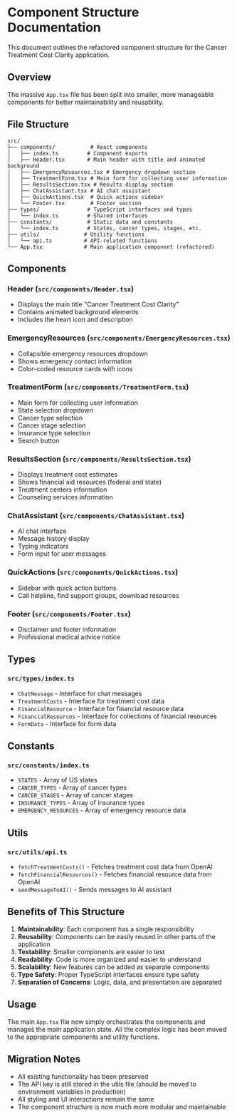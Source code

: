 # Component Structure Documentation

This document outlines the refactored component structure for the Cancer Treatment Cost Clarity application.

## Overview

The massive `App.tsx` file has been split into smaller, more manageable components for better maintainability and reusability.

## File Structure

```
src/
├── components/           # React components
│   ├── index.ts         # Component exports
│   ├── Header.tsx       # Main header with title and animated background
│   ├── EmergencyResources.tsx # Emergency dropdown section
│   ├── TreatmentForm.tsx # Main form for collecting user information
│   ├── ResultsSection.tsx # Results display section
│   ├── ChatAssistant.tsx # AI chat assistant
│   ├── QuickActions.tsx  # Quick actions sidebar
│   └── Footer.tsx        # Footer section
├── types/               # TypeScript interfaces and types
│   └── index.ts         # Shared interfaces
├── constants/           # Static data and constants
│   └── index.ts         # States, cancer types, stages, etc.
├── utils/              # Utility functions
│   └── api.ts          # API-related functions
└── App.tsx             # Main application component (refactored)
```

## Components

### Header (`src/components/Header.tsx`)

- Displays the main title "Cancer Treatment Cost Clarity"
- Contains animated background elements
- Includes the heart icon and description

### EmergencyResources (`src/components/EmergencyResources.tsx`)

- Collapsible emergency resources dropdown
- Shows emergency contact information
- Color-coded resource cards with icons

### TreatmentForm (`src/components/TreatmentForm.tsx`)

- Main form for collecting user information
- State selection dropdown
- Cancer type selection
- Cancer stage selection
- Insurance type selection
- Search button

### ResultsSection (`src/components/ResultsSection.tsx`)

- Displays treatment cost estimates
- Shows financial aid resources (federal and state)
- Treatment centers information
- Counseling services information

### ChatAssistant (`src/components/ChatAssistant.tsx`)

- AI chat interface
- Message history display
- Typing indicators
- Form input for user messages

### QuickActions (`src/components/QuickActions.tsx`)

- Sidebar with quick action buttons
- Call helpline, find support groups, download resources

### Footer (`src/components/Footer.tsx`)

- Disclaimer and footer information
- Professional medical advice notice

## Types

### `src/types/index.ts`

- `ChatMessage` - Interface for chat messages
- `TreatmentCosts` - Interface for treatment cost data
- `FinancialResource` - Interface for financial resource data
- `FinancialResources` - Interface for collections of financial resources
- `FormData` - Interface for form data

## Constants

### `src/constants/index.ts`

- `STATES` - Array of US states
- `CANCER_TYPES` - Array of cancer types
- `CANCER_STAGES` - Array of cancer stages
- `INSURANCE_TYPES` - Array of insurance types
- `EMERGENCY_RESOURCES` - Array of emergency resource data

## Utils

### `src/utils/api.ts`

- `fetchTreatmentCosts()` - Fetches treatment cost data from OpenAI
- `fetchFinancialResources()` - Fetches financial resource data from OpenAI
- `sendMessageToAI()` - Sends messages to AI assistant

## Benefits of This Structure

1. **Maintainability**: Each component has a single responsibility
2. **Reusability**: Components can be easily reused in other parts of the application
3. **Testability**: Smaller components are easier to test
4. **Readability**: Code is more organized and easier to understand
5. **Scalability**: New features can be added as separate components
6. **Type Safety**: Proper TypeScript interfaces ensure type safety
7. **Separation of Concerns**: Logic, data, and presentation are separated

## Usage

The main `App.tsx` file now simply orchestrates the components and manages the main application state. All the complex logic has been moved to the appropriate components and utility functions.

## Migration Notes

- All existing functionality has been preserved
- The API key is still stored in the utils file (should be moved to environment variables in production)
- All styling and UI interactions remain the same
- The component structure is now much more modular and maintainable
